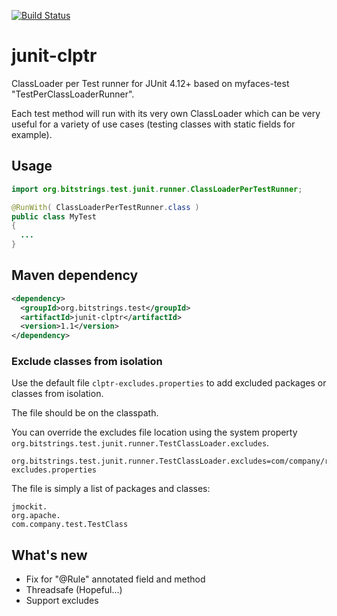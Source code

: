 [![Build Status](https://travis-ci.org/bitstrings/junit-clptr.svg?branch=master)](https://travis-ci.org/bitstrings/junit-clptr)

# junit-clptr
ClassLoader per Test runner for JUnit 4.12+ based on myfaces-test "TestPerClassLoaderRunner".

Each test method will run with its very own ClassLoader which can be very useful for a variety of use cases (testing classes with static fields for example).

## Usage

```java
import org.bitstrings.test.junit.runner.ClassLoaderPerTestRunner;

@RunWith( ClassLoaderPerTestRunner.class )
public class MyTest
{
  ...
}
```

## Maven dependency

```xml
<dependency>
  <groupId>org.bitstrings.test</groupId>
  <artifactId>junit-clptr</artifactId>
  <version>1.1</version>
</dependency>
```

### Exclude classes from isolation

Use the default file `clptr-excludes.properties` to add excluded packages or classes from isolation.

The file should be on the classpath.

You can override the excludes file location using the system property `org.bitstrings.test.junit.runner.TestClassLoader.excludes`.
```
org.bitstrings.test.junit.runner.TestClassLoader.excludes=com/company/res/clptr-excludes.properties
```

The file is simply a list of packages and classes:
```
jmockit.
org.apache.
com.company.test.TestClass
```

## What's new

* Fix for "@Rule" annotated field and method
* Threadsafe (Hopeful...)
* Support excludes
